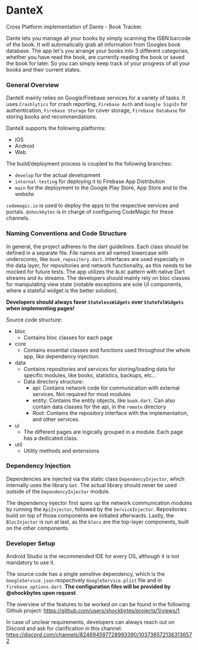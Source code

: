 # DanteX

Cross Platform implementation of Dante - Book Tracker.

Dante lets you manage all your books by simply scanning the ISBN barcode of the book.
It will automatically grab all information from Googles book database. The app let's you arrange
your books into 3 different categories, whether you have read the book, are currently reading the
book or saved the book for later. So you can simply keep track of your progress of all your books
and their current states.

### General Overview

DanteX mainly relies on Google/Firebase services for a variety of tasks. It uses `Crashlytics`
for crash reporting, `Firebase Auth` and `Google SignIn` for authentication, `Firebase Storage` for
cover storage, `Firebase Database` for storing books and recommendations.

DanteX supports the following platforms:

- iOS
- Android
- Web

The build/deployment process is coupled to the following branches:

- `develop` for the actual development
- `internal-testing` for deploying it to Firebase App Distribution
- `main` for the deployment to the Google Play Store, App Store and to the website

`codemagic.io` is used to deploy the apps to the respective services and portals. `@shockbytes` is
in charge of configuring CodeMagic for these channels.

### Naming Conventions and Code Structure

In general, the project adheres to the dart guidelines. Each class should be defined in a separate
file. File names are all named lowercase with underscores, like `book_repository.dart`. Interfaces
are used especially in the data layer, for repositories and network functionality, as this needs
to be mocked for future tests. The app utilizes the `BLOC` pattern with native Dart streams and
`Rx` streams. The developers should mainly rely on bloc classes for manipulating view state
(notable exceptions are sole UI components, where a stateful widget is the better solution).

**Developers should always favor `StatelessWidgets` over `StatefulWidgets` when implementing pages!**

Source code structure:

- bloc
  - Contains bloc classes for each page
- core
  - Contains essential classes and functions used throughout the whole app, like dependency injection.
- data
  - Contains repositories and services for storing/loading data for specific modules, like books, statistics, backups, etc...
  - Data directory structure:
    - api: Contains network code for communication with external services. Not required for most modules
    - entity: Contains the entity objects, like `book.dart`. Can also contain data classes for the api, in the `remote` directory
    - Root: Contains the repository interface with the implementation, and other services.
- ui
  - The different pages are logically grouped in a module. Each page has a dedicated class.
- util
  - Utility methods and extensions.

### Dependency Injection

Dependencies are injected via the static class `DependencyInjector`, which internally uses the
library `Get`. The actual library should never be used outside of the `DependencyInjector` module.

The dependency injector first spins up the network communication modules by running the
`ApiInjector`, followed by the `ServiceInjector`. Repositories build on top of those components
are initiated afterwards. Lastly, the `BlocInjector` is run at last, as the `blocs` are the top-layer
components, built on the other components.

### Developer Setup

Android Studio is the recommended IDE for every OS, although it is not mandatory to use it.

The source code has a single sensitive dependency, which is the `GoogleService.json` respectively
`GoogleService.plist` file and in `firebase_options.dart`.
**The configuration files will be provided by @shockbytes upon request**.

The overview of the features to be worked on can be found in the following Github project:
https://github.com/users/shockbytes/projects/1/views/1

In case of unclear requirements, developers can always reach out on Discord and ask for
clarification in this channel:
https://discord.com/channels/824694597728993390/1037365721363136572
